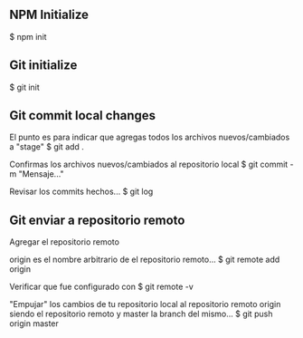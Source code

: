 ## NPM Initialize 

$ npm init

## Git initialize

$ git init

## Git commit local changes

El punto es para indicar que agregas todos los archivos nuevos/cambiados
a "stage"
$ git add . 

Confirmas los archivos nuevos/cambiados al repositorio local
$ git commit -m "Mensaje..."

Revisar los commits hechos...
$ git log

## Git enviar a repositorio remoto

Agregar el repositorio remoto

origin es el nombre arbitrario de el repositorio remoto...
$ git remote add origin <url>

Verificar que fue configurado con
$ git remote -v

"Empujar" los cambios de tu repositorio local
al repositorio remoto
origin siendo el repositorio remoto y master la branch del mismo...
$ git push origin master